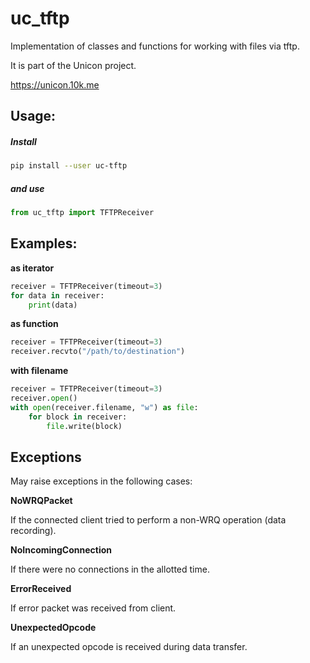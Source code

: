 # uc_tftp  
Implementation of classes and functions for working with files via tftp.  

It is part of the Unicon project.

https://unicon.10k.me

## Usage:

##### Install
```sh
pip install --user uc-tftp
```
##### and use

```python
from uc_tftp import TFTPReceiver
```

## Examples:  
**as iterator**  

```python
receiver = TFTPReceiver(timeout=3)  
for data in receiver:  
	print(data)  
```

**as function**  

```python
receiver = TFTPReceiver(timeout=3)  
receiver.recvto("/path/to/destination")  
```

**with filename**

```python
receiver = TFTPReceiver(timeout=3)  
receiver.open()  
with open(receiver.filename, "w") as file:  
    for block in receiver:  
        file.write(block)  
```

## Exceptions  
May raise exceptions in the following cases:  

**NoWRQPacket**  

If the connected client tried to perform a non-WRQ operation (data recording).  

**NoIncomingConnection**  

If there were no connections in the allotted time.  

**ErrorReceived**  

If error packet was received from client.  

**UnexpectedOpcode**

If an unexpected opcode is received during data transfer.
